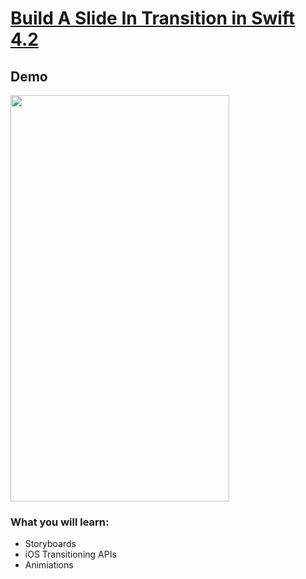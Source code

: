<h1><a href="https://www.youtube.com/watch?v=D5vf97t70IQ" target="_blank">Build A Slide In Transition in Swift 4.2</a></h1>

## Demo

<img src="https://i.imgur.com/bvapNRx.gif" width="350" height="650">

### What you will learn:
- Storyboards
- iOS Transitioning APIs
- Animiations

